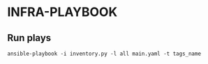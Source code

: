 # INFRA-PLAYBOOK

## Run plays
```commandline
ansible-playbook -i inventory.py -l all main.yaml -t tags_name
```